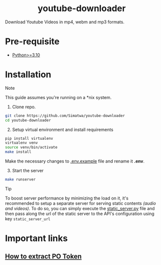 <h1 align="center">youtube-downloader</h1>
Download Youtube Videos in mp4, webm and mp3 formats.

# Pre-requisite

- [Python>=3.10](https://python.org)

# Installation

> [!NOTE]
> This guide assumes you're running on a *nix system.

1. Clone repo.

```sh
git clone https://github.com/Simatwa/youtube-downloader
cd youtube-downloader
```

2. Setup virtual environment and install requirements

```sh
pip install virtualenv
virtualenv venv
source venv/bin/activate
make install
```

Make the necessary changes to [.env.example](.env.example) file and rename it **.env**.

3. Start the server

```sh
make runserver
```

> [!TIP]
> To boost server performance by minimizing the load on it, it's recommended to setup a separate server for serving static contents _(audio and videos)_. To do so, you can simply execute the [static_server.py](static_server.py) file and then pass along the url of the static server to the API's configuration using key `static_server_url`

# Important links

## [How to extract PO Token](https://github.com/yt-dlp/yt-dlp/wiki/Extractors#po-token-guide)